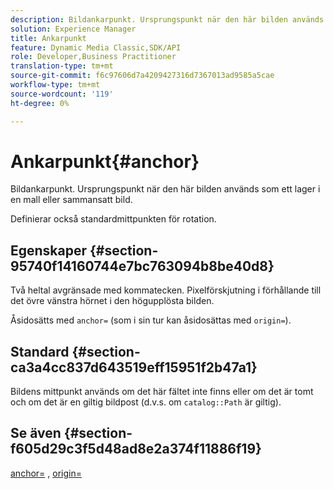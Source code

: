 ```yaml
---
description: Bildankarpunkt. Ursprungspunkt när den här bilden används som ett lager i en mall eller sammansatt bild.
solution: Experience Manager
title: Ankarpunkt
feature: Dynamic Media Classic,SDK/API
role: Developer,Business Practitioner
translation-type: tm+mt
source-git-commit: f6c97606d7a4209427316d7367013ad9585a5cae
workflow-type: tm+mt
source-wordcount: '119'
ht-degree: 0%

---
```



# Ankarpunkt{#anchor}

Bildankarpunkt. Ursprungspunkt när den här bilden används som ett lager i en mall eller sammansatt bild.

Definierar också standardmittpunkten för rotation.

## Egenskaper {#section-95740f14160744e7bc763094b8be40d8}

Två heltal avgränsade med kommatecken. Pixelförskjutning i förhållande till det övre vänstra hörnet i den högupplösta bilden.

Åsidosätts med `anchor=` (som i sin tur kan åsidosättas med `origin=`).

## Standard {#section-ca3a4cc837d643519eff15951f2b47a1}

Bildens mittpunkt används om det här fältet inte finns eller om det är tomt och om det är en giltig bildpost (d.v.s. om `catalog::Path` är giltig).

## Se även {#section-f605d29c3f5d48ad8e2a374f11886f19}

[anchor=](/help/aem-is-ir-api/is-api/http-ref/image-serving-api-ref/c-http-protocol-reference/c-command-reference/r-anchor.md) ,  [origin=](/help/aem-is-ir-api/is-api/http-ref/image-serving-api-ref/c-http-protocol-reference/c-command-reference/r-origin.md)

